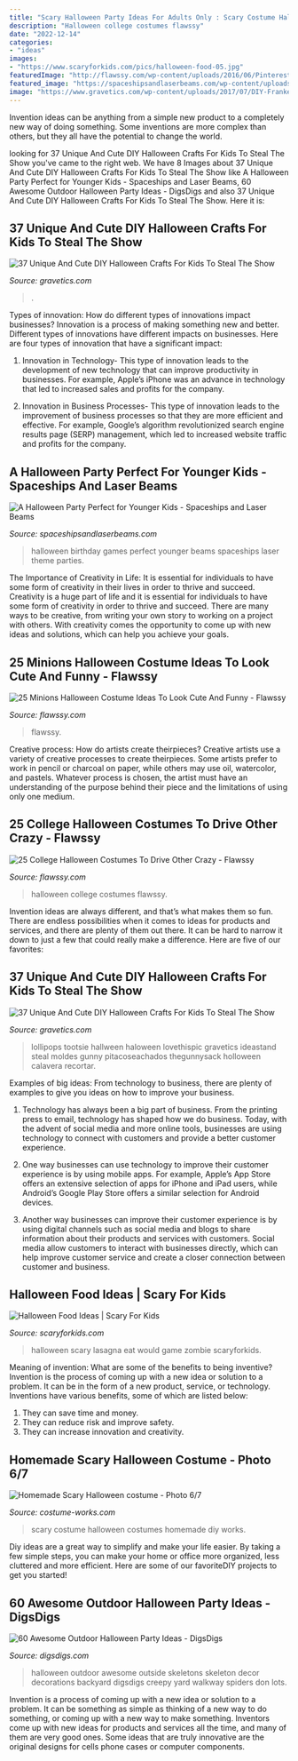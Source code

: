 ```yaml
---
title: "Scary Halloween Party Ideas For Adults Only : Scary Costume Halloween Costumes Homemade Diy Works"
description: "Halloween college costumes flawssy"
date: "2022-12-14"
categories:
- "ideas"
images:
- "https://www.scaryforkids.com/pics/halloween-food-05.jpg"
featuredImage: "http://flawssy.com/wp-content/uploads/2016/06/Pinterest-Minion-Halloween-Costume.jpg"
featured_image: "https://spaceshipsandlaserbeams.com/wp-content/uploads/2015/09/halloween-party-ideas-kids-009.jpg"
image: "https://www.gravetics.com/wp-content/uploads/2017/07/DIY-Frankenstein-Marshmallows-halloween.jpg"
---
```



Invention ideas can be anything from a simple new product to a completely new way of doing something. Some inventions are more complex than others, but they all have the potential to change the world.

	

		
looking for 37 Unique And Cute DIY Halloween Crafts For Kids To Steal The Show you've came to the right web. We have 8 Images about 37 Unique And Cute DIY Halloween Crafts For Kids To Steal The Show like A Halloween Party Perfect for Younger Kids - Spaceships and Laser Beams, 60 Awesome Outdoor Halloween Party Ideas - DigsDigs and also 37 Unique And Cute DIY Halloween Crafts For Kids To Steal The Show. Here it is:
		
    
## 37 Unique And Cute DIY Halloween Crafts For Kids To Steal The Show

<img loading=lazy src="https://www.gravetics.com/wp-content/uploads/2017/07/DIY-Frankenstein-Marshmallows-halloween.jpg" onerror="this.onerror=null;this.src='https://tse1.mm.bing.net/th?id=OIP.Ooj45e6SSSbmtGExALmi0AHaY7&amp;pid=15.1';" alt="37 Unique And Cute DIY Halloween Crafts For Kids To Steal The Show">

_Source: gravetics.com_

>. 

	

Types of innovation: How do different types of innovations impact businesses?
Innovation is a process of making something new and better. Different types of innovations have different impacts on businesses. Here are four types of innovation that have a significant impact:
1. Innovation in Technology- This type of innovation leads to the development of new technology that can improve productivity in businesses. For example, Apple’s iPhone was an advance in technology that led to increased sales and profits for the company.

2. Innovation in Business Processes- This type of innovation leads to the improvement of business processes so that they are more efficient and effective. For example, Google’s algorithm revolutionized search engine results page (SERP) management, which led to increased website traffic and profits for the company.


    
## A Halloween Party Perfect For Younger Kids - Spaceships And Laser Beams

<img loading=lazy src="https://spaceshipsandlaserbeams.com/wp-content/uploads/2015/09/halloween-party-ideas-kids-009.jpg" onerror="this.onerror=null;this.src='https://tse4.mm.bing.net/th?id=OIP.b2twm2jyoNUdGBuhoEZP_AHaLH&amp;pid=15.1';" alt="A Halloween Party Perfect for Younger Kids - Spaceships and Laser Beams">

_Source: spaceshipsandlaserbeams.com_

>halloween birthday games perfect younger beams spaceships laser theme parties. 

	

The Importance of Creativity in Life: It is essential for individuals to have some form of creativity in their lives in order to thrive and succeed.
Creativity is a huge part of life and it is essential for individuals to have some form of creativity in order to thrive and succeed. There are many ways to be creative, from writing your own story to working on a project with others. With creativity comes the opportunity to come up with new ideas and solutions, which can help you achieve your goals.

    
## 25 Minions Halloween Costume Ideas To Look Cute And Funny - Flawssy

<img loading=lazy src="http://flawssy.com/wp-content/uploads/2016/06/Pinterest-Minion-Halloween-Costume.jpg" onerror="this.onerror=null;this.src='https://tse4.mm.bing.net/th?id=OIP.koPcHEsbOLJfAvjru2k7rgHaJ6&amp;pid=15.1';" alt="25 Minions Halloween Costume Ideas To Look Cute And Funny - Flawssy">

_Source: flawssy.com_

>flawssy. 

	

Creative process: How do artists create theirpieces?
Creative artists use a variety of creative processes to create theirpieces. Some artists prefer to work in pencil or charcoal on paper, while others may use oil, watercolor, and pastels. Whatever process is chosen, the artist must have an understanding of the purpose behind their piece and the limitations of using only one medium.

    
## 25 College Halloween Costumes To Drive Other Crazy - Flawssy

<img loading=lazy src="http://flawssy.com/wp-content/uploads/2016/05/Halloween-class.jpg" onerror="this.onerror=null;this.src='https://tse3.mm.bing.net/th?id=OIP.cvKLdzaQlxGvaC_spPYwDwHaJ4&amp;pid=15.1';" alt="25 College Halloween Costumes To Drive Other Crazy - Flawssy">

_Source: flawssy.com_

>halloween college costumes flawssy. 

	

Invention ideas are always different, and that’s what makes them so fun. There are endless possibilities when it comes to ideas for products and services, and there are plenty of them out there. It can be hard to narrow it down to just a few that could really make a difference. Here are five of our favorites: 

    
## 37 Unique And Cute DIY Halloween Crafts For Kids To Steal The Show

<img loading=lazy src="https://www.gravetics.com/wp-content/uploads/2017/07/Put-a-twist-on-the-classic-ghost-lollipops-and-make-pumpkin-pops-using-Tootsie-Pops-for-Halloween-this-year.jpg" onerror="this.onerror=null;this.src='https://tse1.mm.bing.net/th?id=OIP.ugPwhMpSgot4BQIwXePocgHaWO&amp;pid=15.1';" alt="37 Unique And Cute DIY Halloween Crafts For Kids To Steal The Show">

_Source: gravetics.com_

>lollipops tootsie hallween haloween lovethispic gravetics ideastand steal moldes gunny pitacoseachados thegunnysack holloween calavera recortar. 

	

Examples of big ideas: From technology to business, there are plenty of examples to give you ideas on how to improve your business.
1. Technology has always been a big part of business. From the printing press to email, technology has shaped how we do business. Today, with the advent of social media and more online tools, businesses are using technology to connect with customers and provide a better customer experience.
2. One way businesses can use technology to improve their customer experience is by using mobile apps. For example, Apple’s App Store offers an extensive selection of apps for iPhone and iPad users, while Android’s Google Play Store offers a similar selection for Android devices.

3. Another way businesses can improve their customer experience is by using digital channels such as social media and blogs to share information about their products and services with customers. Social media allow customers to interact with businesses directly, which can help improve customer service and create a closer connection between customer and business.


    
## Halloween Food Ideas | Scary For Kids

<img loading=lazy src="https://www.scaryforkids.com/pics/halloween-food-05.jpg" onerror="this.onerror=null;this.src='https://tse1.mm.bing.net/th?id=OIP.LTUMdeqOCmJCWN-tqUR6CAHaFj&amp;pid=15.1';" alt="Halloween Food Ideas | Scary For Kids">

_Source: scaryforkids.com_

>halloween scary lasagna eat would game zombie scaryforkids. 

	

Meaning of invention: What are some of the benefits to being inventive?
Invention is the process of coming up with a new idea or solution to a problem. It can be in the form of a new product, service, or technology. Inventions have various benefits, some of which are listed below: 
1. They can save time and money.
2. They can reduce risk and improve safety. 
3. They can increase innovation and creativity.

    
## Homemade Scary Halloween Costume - Photo 6/7

<img loading=lazy src="http://photos.costume-works.com/full/scary5.jpg" onerror="this.onerror=null;this.src='https://tse3.mm.bing.net/th?id=OIP.13s569Qw9MrHlPMMoGz1IwHaJ3&amp;pid=15.1';" alt="Homemade Scary Halloween costume - Photo 6/7">

_Source: costume-works.com_

>scary costume halloween costumes homemade diy works. 

	

Diy ideas are a great way to simplify and make your life easier. By taking a few simple steps, you can make your home or office more organized, less cluttered and more efficient. Here are some of our favoriteDIY projects to get you started!

    
## 60 Awesome Outdoor Halloween Party Ideas - DigsDigs

<img loading=lazy src="http://www.digsdigs.com/photos/2013/10/28-awesome-outdoor-halloween-party-ideas-18.jpg" onerror="this.onerror=null;this.src='https://tse1.mm.bing.net/th?id=OIP.zLyFkQ9Yyv_kfKh9szeuZwHaJ4&amp;pid=15.1';" alt="60 Awesome Outdoor Halloween Party Ideas - DigsDigs">

_Source: digsdigs.com_

>halloween outdoor awesome outside skeletons skeleton decor decorations backyard digsdigs creepy yard walkway spiders don lots. 

	

Invention is a process of coming up with a new idea or solution to a problem. It can be something as simple as thinking of a new way to do something, or coming up with a new way to make something. Inventors come up with new ideas for products and services all the time, and many of them are very good ones. Some ideas that are truly innovative are the original designs for cells phone cases or computer components.

